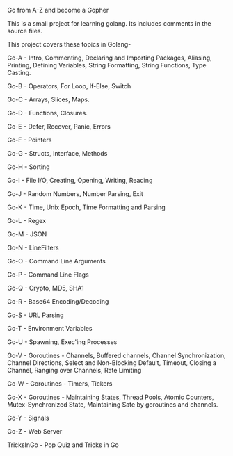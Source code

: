 Go from A-Z and become a Gopher

This is a small project for learning golang.
Its includes comments in the source files.

This project covers these topics in Golang-

Go-A - Intro, Commenting, Declaring and Importing Packages, Aliasing, Printing, Defining Variables, String Formatting, String Functions, Type Casting.

Go-B - Operators, For Loop, If-Else, Switch

Go-C - Arrays, Slices, Maps.

Go-D - Functions, Closures.

Go-E - Defer, Recover, Panic, Errors

Go-F - Pointers

Go-G - Structs, Interface, Methods

Go-H - Sorting

Go-I - File I/O, Creating, Opening, Writing, Reading

Go-J - Random Numbers, Number Parsing, Exit

Go-K - Time, Unix Epoch, Time Formatting and Parsing

Go-L - Regex

Go-M - JSON

Go-N - LineFilters

Go-O - Command Line Arguments

Go-P - Command Line Flags

Go-Q - Crypto, MD5, SHA1

Go-R - Base64 Encoding/Decoding

Go-S - URL Parsing

Go-T - Environment Variables

Go-U - Spawning, Exec'ing Processes

Go-V - Goroutines - Channels, Buffered channels, Channel Synchronization, Channel Directions, Select and Non-Blocking Default, Timeout, Closing a Channel, Ranging over Channels, Rate Limiting

Go-W - Goroutines - Timers, Tickers

Go-X - Goroutines - Maintaining States, Thread Pools, Atomic Counters, Mutex-Synchronized State, Maintaining  Sate by goroutines and channels.

Go-Y - Signals

Go-Z - Web Server

TricksInGo - Pop Quiz and Tricks in Go